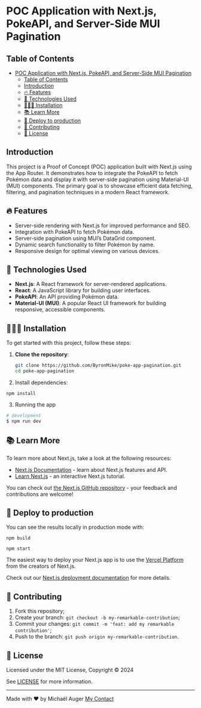 # POC Application with Next.js, PokeAPI, and Server-Side MUI Pagination

## Table of Contents
- [POC Application with Next.js, PokeAPI, and Server-Side MUI Pagination](#poc-application-with-nextjs-pokeapi-and-server-side-mui-pagination)
  - [Table of Contents](#table-of-contents)
  - [Introduction](#introduction)
  - [🔥 Features](#-features)
  - [🤖 Technologies Used](#-technologies-used)
  - [👨🏻‍💻 Installation](#-installation)
  - [📚 Learn More](#-learn-more)
  - [🚀 Deploy to production](#-deploy-to-production)
  - [💖 Contributing](#-contributing)
  - [📝 License](#-license)

## Introduction
This project is a Proof of Concept (POC) application built with Next.js using the App Router. It demonstrates how to integrate the PokeAPI to fetch Pokémon data and display it with server-side pagination using Material-UI (MUI) components. The primary goal is to showcase efficient data fetching, filtering, and pagination techniques in a modern React framework.

## 🔥 Features
- Server-side rendering with Next.js for improved performance and SEO.
- Integration with PokeAPI to fetch Pokémon data.
- Server-side pagination using MUI’s DataGrid component.
- Dynamic search functionality to filter Pokémon by name.
- Responsive design for optimal viewing on various devices.

## 🤖 Technologies Used
- **Next.js**: A React framework for server-rendered applications.
- **React**: A JavaScript library for building user interfaces.
- **PokeAPI**: An API providing Pokémon data.
- **Material-UI (MUI)**: A popular React UI framework for building responsive, accessible components.

## 👨🏻‍💻 Installation
To get started with this project, follow these steps:

1. **Clone the repository**:
   ```bash
   git clone https://github.com/ByronMike/poke-app-pagination.git
   cd poke-app-pagination

2. Install dependencies:

```
npm install

```

3. Running the app

```bash
# development
$ npm run dev
```

## 📚 Learn More

To learn more about Next.js, take a look at the following resources:

- [Next.js Documentation](https://nextjs.org/docs) - learn about Next.js features and API.
- [Learn Next.js](https://nextjs.org/learn) - an interactive Next.js tutorial.

You can check out [the Next.js GitHub repository](https://github.com/vercel/next.js/) - your feedback and contributions are welcome!

## 🚀 Deploy to production

You can see the results locally in production mode with:

```shell
npm build
```

```shell
npm start
```

The easiest way to deploy your Next.js app is to use the [Vercel Platform](https://vercel.com/new?utm_medium=default-template&filter=next.js&utm_source=create-next-app&utm_campaign=create-next-app-readme) from the creators of Next.js.

Check out our [Next.js deployment documentation](https://nextjs.org/docs/deployment) for more details.

## 💖 Contributing

1. Fork this repository;
2. Create your branch: `git checkout -b my-remarkable-contribution`;
3. Commit your changes: `git commit -m 'feat: add my remarkable contribution'`;
4. Push to the branch: `git push origin my-remarkable-contribution`.

## 📝 License

Licensed under the MIT License, Copyright © 2024

See [LICENSE](LICENSE) for more information.

---

Made with :heart: by Michaël Auger <a href="https://www.linkedin.com/in/auger-michael/">My Contact</a>